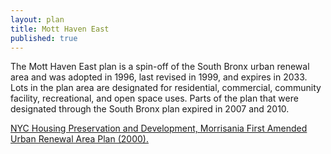 ```yaml
---
layout: plan
title: Mott Haven East
published: true
---
```


The Mott Haven East plan is a spin-off of the South Bronx urban renewal area and was adopted in 1996, last revised in 1999, and expires in 2033. Lots in the plan area are designated for residential, commercial, community facility, recreational, and open space uses. Parts of the plan that were designated through the South Bronx plan expired in 2007 and 2010.

[NYC Housing Preservation and Development, Morrisania First Amended Urban Renewal Area Plan (2000).](https://www.nyc.gov/assets/hpd/downloads/pdfs/services/mott-haven-east-first-amended-urp.pdf)
